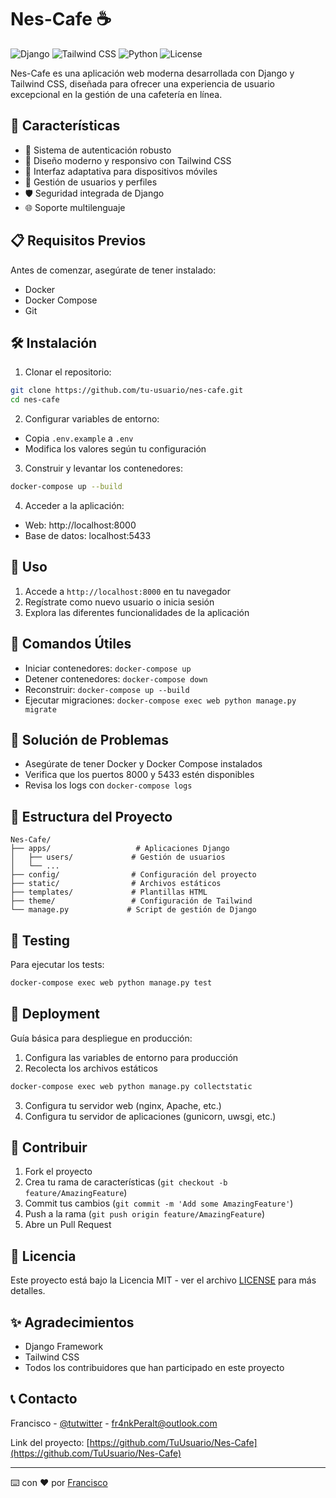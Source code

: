 # Nes-Cafe ☕

![Django](https://img.shields.io/badge/Django-5.1.3-green.svg)
![Tailwind CSS](https://img.shields.io/badge/Tailwind_CSS-3.8.0-blue.svg)
![Python](https://img.shields.io/badge/Python-3.8+-blue.svg)
![License](https://img.shields.io/badge/License-MIT-yellow.svg)

Nes-Cafe es una aplicación web moderna desarrollada con Django y Tailwind CSS, diseñada para ofrecer una experiencia de usuario excepcional en la gestión de una cafetería en línea.

## 🚀 Características

- 🔐 Sistema de autenticación robusto
- 🎨 Diseño moderno y responsivo con Tailwind CSS
- 📱 Interfaz adaptativa para dispositivos móviles
- 🔄 Gestión de usuarios y perfiles
- 🛡️ Seguridad integrada de Django
- 🌐 Soporte multilenguaje

## 📋 Requisitos Previos

Antes de comenzar, asegúrate de tener instalado:

- Docker
- Docker Compose
- Git

## 🛠️ Instalación

1. Clonar el repositorio:
```bash
git clone https://github.com/tu-usuario/nes-cafe.git
cd nes-cafe
```

2. Configurar variables de entorno:
- Copia `.env.example` a `.env`
- Modifica los valores según tu configuración

3. Construir y levantar los contenedores:
```bash
docker-compose up --build
```

4. Acceder a la aplicación:
- Web: http://localhost:8000
- Base de datos: localhost:5433

## 🎯 Uso

1. Accede a `http://localhost:8000` en tu navegador
2. Regístrate como nuevo usuario o inicia sesión
3. Explora las diferentes funcionalidades de la aplicación

## 🔧 Comandos Útiles

- Iniciar contenedores: `docker-compose up`
- Detener contenedores: `docker-compose down`
- Reconstruir: `docker-compose up --build`
- Ejecutar migraciones: `docker-compose exec web python manage.py migrate`

## 🔧 Solución de Problemas
- Asegúrate de tener Docker y Docker Compose instalados
- Verifica que los puertos 8000 y 5433 estén disponibles
- Revisa los logs con `docker-compose logs`

## 🔧 Estructura del Proyecto

```
Nes-Cafe/
├── apps/                   # Aplicaciones Django
│   ├── users/             # Gestión de usuarios
│   └── ...
├── config/                # Configuración del proyecto
├── static/                # Archivos estáticos
├── templates/             # Plantillas HTML
├── theme/                 # Configuración de Tailwind
└── manage.py             # Script de gestión de Django
```

## 🧪 Testing

Para ejecutar los tests:
```bash
docker-compose exec web python manage.py test
```

## 🚀 Deployment

Guía básica para despliegue en producción:

1. Configura las variables de entorno para producción
2. Recolecta los archivos estáticos
```bash
docker-compose exec web python manage.py collectstatic
```
3. Configura tu servidor web (nginx, Apache, etc.)
4. Configura tu servidor de aplicaciones (gunicorn, uwsgi, etc.)

## 🤝 Contribuir

1. Fork el proyecto
2. Crea tu rama de características (`git checkout -b feature/AmazingFeature`)
3. Commit tus cambios (`git commit -m 'Add some AmazingFeature'`)
4. Push a la rama (`git push origin feature/AmazingFeature`)
5. Abre un Pull Request

## 📝 Licencia

Este proyecto está bajo la Licencia MIT - ver el archivo [LICENSE](LICENSE) para más detalles.

## ✨ Agradecimientos

- Django Framework
- Tailwind CSS
- Todos los contribuidores que han participado en este proyecto

## 📞 Contacto

Francisco - [@tutwitter](https://twitter.com/tutwitter) - fr4nkPeralt@outlook.com

Link del proyecto: [https://github.com/TuUsuario/Nes-Cafe](https://github.com/TuUsuario/Nes-Cafe)

---
⌨️ con ❤️ por [Francisco](https://github.com/TuUsuario)
